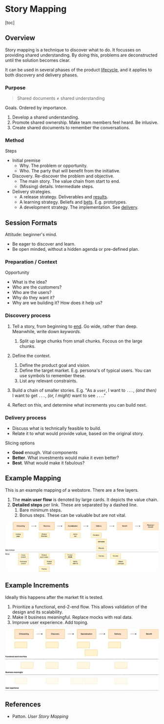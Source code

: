 # Story Mapping

[toc]

## Overview

Story mapping is a technique to discover what to do. It focusses on providing shared understanding. By doing this, problems are deconstructed until the solution becomes clear.

It can be used in several phases of the product [lifecycle](lifecycle.md), and it applies to both discovery and delivery phases.



### Purpose

>  Shared documents ≠ shared understanding 

Goals. Ordered by importance.

1. Develop a shared understanding.
2. Promote shared ownership. Make team members feel heard. Be inlusive.
3. Create shared documents to remember the conversations.



### Method

Steps

- Initial premise
  - Why. The problem or opportunity.
  - Who. The party that will benefit from the initiative.
- Discovery. Re-discover the problem and objective.
  - The main story. The value chain from start to end.
  - (Missing) details. Intermediate steps.
- Delivery strategies.
  - A release strategy. Deliverables and [results](realization.md).
  - A learning strategy. Beliefs and [bets](bets.md). E.g. prototypes.
  - A development strategy. The implementation. See [delivery](delivery.md).



## Session Formats

Attitude: beginner's mind. 

- Be eager to discover and learn. 
- Be open minded, without a hidden agenda or pre-defined plan.



### Preparation / Context

Opportunity

- What is the idea?
- Who are the customers?
- Who are the users?
- Why do they want it?
- Why are we building it? How does it help us?



### Discovery process

1. Tell a story, from beginning to [end](realization.md). Go wide, rather than deep. Meanwhile, write down *keywords*.
   1. Split up large chunks from small chunks. Focous on the large chunks.

2. Define the context.
   1. Define the product goal and vision.
   2. Define the target market. E.g. persona's of typical users. You can use symbols to remember these.
   3. List any relevant constraints.
3. Build a chain of smaller stories. E.g.
   "As a `user`, I want to `...`,
   *(and then)* I want to get `...`,
   *(or, I might)* want to see `...`."
4. Reflect on this, and determine what increments you can build next.



### Delivery process

- Discuss what is technically feasible to build.
- Relate it to what would provide value, based on the original story.



Slicing options

- **Good** enough. Vital components
- **Better**. What investments would make it even better?
- **Best**. What would make it fabulous?



## Example Mapping

This is an example mapping of a webstore. There are a few layers.

1. The **main user flow** is denoted by large cards. It depicts the value chain.
2. **Detailed steps** per link. These are separated by a dashed line.
   1. Bare minimum steps.
   2. Bonus steps. These can be valuable but are not vital.



![story-map](../img/story-map.png)



## Example Increments

Ideally this happens after the market fit is tested.

1. Prioritize a functional, end-2-end flow. This allows validation of the design and its scalability.
2. Make it business meaningful. Replace mocks with real data.
3. Improve user experience. Add toping.

![story-map-releases](../img/story-map-releases.png)



## References

- Patton. *User Story Mapping*

